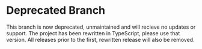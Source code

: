# Deprecated Branch

This branch is now deprecated, unmaintained and will recieve no updates or support. The project has been rewritten in TypeScript, please use that version. All releases prior to the first, rewritten release will also be removed.
